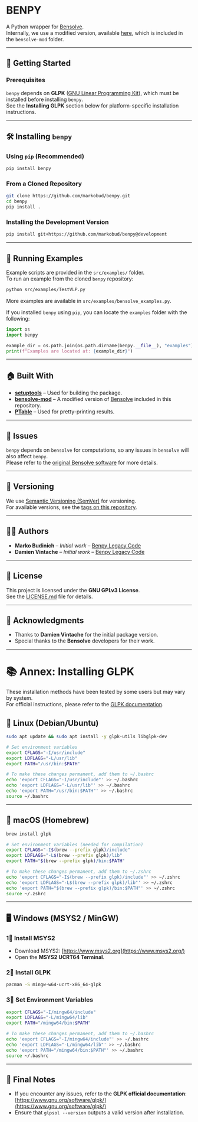 # BENPY

A Python wrapper for [Bensolve](http://www.bensolve.org/).  
Internally, we use a modified version, available [here](https://gitlab.univ-nantes.fr/mbudinich/bensolve-mod), which is included in the `bensolve-mod` folder.

---

## 🚀 Getting Started

### **Prerequisites**
`benpy` depends on **GLPK** ([GNU Linear Programming Kit](https://www.gnu.org/software/glpk/)), which must be installed before installing `benpy`.  
See the **Installing GLPK** section below for platform-specific installation instructions.

---

## 🛠 Installing `benpy`

### **Using `pip` (Recommended)**
```sh
pip install benpy
```

### **From a Cloned Repository**
```sh
git clone https://github.com/markobud/benpy.git
cd benpy
pip install .
```

### **Installing the Development Version**
```sh
pip install git+https://github.com/markobud/benpy@development
```

---

## 📌 Running Examples

Example scripts are provided in the `src/examples/` folder.  
To run an example from the cloned `benpy` repository:
```sh
python src/examples/TestVLP.py
```
More examples are available in `src/examples/bensolve_examples.py`.

If you installed `benpy` using `pip`, you can locate the `examples` folder with the following:
```python
import os
import benpy

example_dir = os.path.join(os.path.dirname(benpy.__file__), "examples")
print(f"Examples are located at: {example_dir}")
```

---

## 🏠 Built With
- **[setuptools](https://pypi.python.org/pypi/setuptools)** – Used for building the package.
- **[bensolve-mod](https://gitlab.univ-nantes.fr/mbudinich/bensolve-mod)** – A modified version of [Bensolve](http://www.bensolve.org/) included in this repository.
- **[PTable](https://pypi.python.org/pypi/PTable/0.9.0)** – Used for pretty-printing results.

---

## 🐛 Issues
`benpy` depends on `bensolve` for computations, so any issues in `bensolve` will also affect `benpy`.  
Please refer to the [original Bensolve software](http://www.bensolve.org/) for more details.

---

## 📂 Versioning
We use [Semantic Versioning (SemVer)](http://semver.org/) for versioning.  
For available versions, see the [tags on this repository](https://github.com/markobud/benpy/releases).

---

## 👨‍💻 Authors
- **Marko Budinich** – *Initial work* – [Benpy Legacy Code](https://gitlab.univ-nantes.fr/mbudinich/benpy)
- **Damien Vintache** – *Initial work* – [Benpy Legacy Code](https://gitlab.univ-nantes.fr/mbudinich/benpy)

---

## 📝 License
This project is licensed under the **GNU GPLv3 License**.  
See the [LICENSE.md](https://github.com/markobud/benpy/blob/master/LICENSE.md) file for details.

---

## 🎉 Acknowledgments
- Thanks to **Damien Vintache** for the initial package version.
- Special thanks to the **Bensolve** developers for their work.

---

# 📚 Annex: Installing GLPK

These installation methods have been tested by some users but may vary by system.  
For official instructions, please refer to the [GLPK documentation](https://www.gnu.org/software/glpk/).

## 🐧 Linux (Debian/Ubuntu)
```sh
sudo apt update && sudo apt install -y glpk-utils libglpk-dev

# Set environment variables
export CFLAGS="-I/usr/include"
export LDFLAGS="-L/usr/lib"
export PATH="/usr/bin:$PATH"

# To make these changes permanent, add them to ~/.bashrc
echo 'export CFLAGS="-I/usr/include"' >> ~/.bashrc
echo 'export LDFLAGS="-L/usr/lib"' >> ~/.bashrc
echo 'export PATH="/usr/bin:$PATH"' >> ~/.bashrc
source ~/.bashrc
```

---

## 🍏 macOS (Homebrew)
```sh
brew install glpk

# Set environment variables (needed for compilation)
export CFLAGS="-I$(brew --prefix glpk)/include"
export LDFLAGS="-L$(brew --prefix glpk)/lib"
export PATH="$(brew --prefix glpk)/bin:$PATH"

# To make these changes permanent, add them to ~/.zshrc
echo 'export CFLAGS="-I$(brew --prefix glpk)/include"' >> ~/.zshrc
echo 'export LDFLAGS="-L$(brew --prefix glpk)/lib"' >> ~/.zshrc
echo 'export PATH="$(brew --prefix glpk)/bin:$PATH"' >> ~/.zshrc
source ~/.zshrc
```

---

## 🖥 Windows (MSYS2 / MinGW)

### **1⃣ Install MSYS2**
- Download MSYS2: [https://www.msys2.org](https://www.msys2.org/)
- Open the **MSYS2 UCRT64 Terminal**.

### **2⃣ Install GLPK**
```sh
pacman -S mingw-w64-ucrt-x86_64-glpk
```

### **3⃣ Set Environment Variables**
```sh
export CFLAGS="-I/mingw64/include"
export LDFLAGS="-L/mingw64/lib"
export PATH="/mingw64/bin:$PATH"

# To make these changes permanent, add them to ~/.bashrc
echo 'export CFLAGS="-I/mingw64/include"' >> ~/.bashrc
echo 'export LDFLAGS="-L/mingw64/lib"' >> ~/.bashrc
echo 'export PATH="/mingw64/bin:$PATH"' >> ~/.bashrc
source ~/.bashrc
```

---

## 🎯 Final Notes
- If you encounter any issues, refer to the **GLPK official documentation**: [https://www.gnu.org/software/glpk/](https://www.gnu.org/software/glpk/)
- Ensure that `glpsol --version` outputs a valid version after installation.
```
